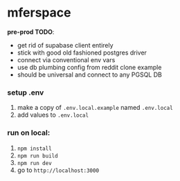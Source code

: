 # mferspace

**pre-prod TODO**:

- get rid of supabase client entirely
- stick with good old fashioned postgres driver
- connect via conventional env vars
- use db plumbing config from reddit clone example
- should be universal and connect to any PGSQL DB

### setup .env

1. make a copy of `.env.local.example` named `.env.local`
1. add values to `.env.local`

### run on local:

1. `npm install`
1. `npm run build`
1. `npm run dev`
1. go to `http://localhost:3000`
